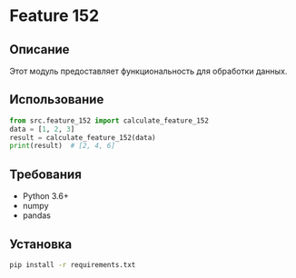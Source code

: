 # Feature 152
## Описание
Этот модуль предоставляет функциональность для обработки данных.
## Использование
```python
from src.feature_152 import calculate_feature_152
data = [1, 2, 3]
result = calculate_feature_152(data)
print(result)  # [2, 4, 6]
```
## Требования
- Python 3.6+
- numpy
- pandas
## Установка
```bash
pip install -r requirements.txt
```